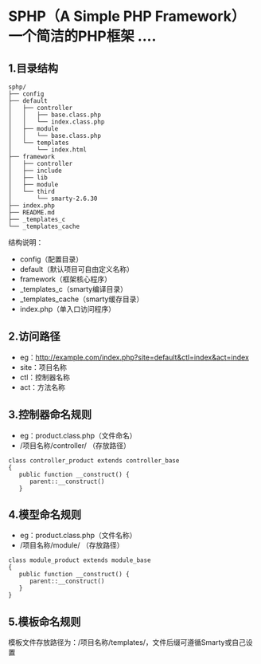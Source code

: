 # SPHP（A Simple PHP Framework） 一个简洁的PHP框架 ....

## 1.目录结构

```
sphp/
├── config
├── default
│   ├── controller
│   │   ├── base.class.php
│   │   └── index.class.php
│   ├── module
│   │   └── base.class.php
│   └── templates
│       └── index.html
├── framework
│   ├── controller
│   ├── include
│   ├── lib
│   ├── module
│   └── third
│       └── smarty-2.6.30
├── index.php
├── README.md
├── _templates_c
└── _templates_cache
```

结构说明：
* config（配置目录）
* default（默认项目可自由定义名称）
* framework（框架核心程序）
* _templates_c（smarty编译目录）
* _templates_cache（smarty缓存目录）
* index.php（单入口访问程序）

## 2.访问路径
* eg：http://example.com/index.php?site=default&ctl=index&act=index
* site：项目名称
* ctl：控制器名称
* act：方法名称

## 3.控制器命名规则
* eg：product.class.php（文件命名）
* /项目名称/controller/ （存放路径）

```
class controller_product extends controller_base
{
   public function __construct() {
      parent::__construct()
   }
```

## 4.模型命名规则
* eg：product.class.php（文件名称）
* /项目名称/module/ （存放路径）

```
class module_product extends module_base
{
   public function __construct() {
      parent::__construct()
   }
}
```

## 5.模板命名规则
模板文件存放路径为：/项目名称/templates/，文件后缀可遵循Smarty或自己设置